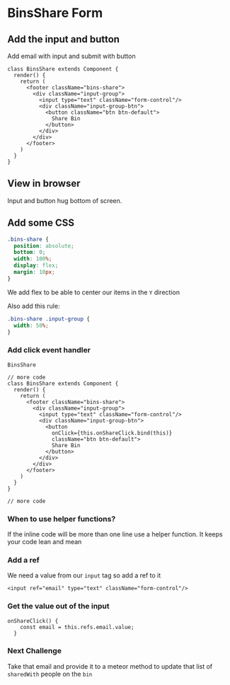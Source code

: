 # BinsShare Form
## Add the input and button
Add email with input and submit with button

```
class BinsShare extends Component {
  render() {
    return (
      <footer className="bins-share">
        <div className="input-group">
          <input type="text" className="form-control"/>
          <div className="input-group-btn">
            <button className="btn btn-default">
              Share Bin
            </button>
          </div>
        </div>
      </footer>
    )
  }
}
```

## View in browser
Input and button hug bottom of screen.

## Add some CSS
```css
.bins-share {
  position: absolute;
  bottom: 0;
  width: 100%;
  display: flex;
  margin: 10px;
}
```

We add flex to be able to center our items in the `Y` direction

Also add this rule:

```css
.bins-share .input-group {
  width: 50%;
}
```

### Add click event handler
`BinsShare`

```
// more code
class BinsShare extends Component {
  render() {
    return (
      <footer className="bins-share">
        <div className="input-group">
          <input type="text" className="form-control"/>
          <div className="input-group-btn">
            <button
              onClick={this.onShareClick.bind(this)}
              className="btn btn-default">
              Share Bin
            </button>
          </div>
        </div>
      </footer>
    )
  }
}

// more code
```

### When to use helper functions?
If the inline code will be more than one line use a helper function. It keeps your code lean and mean

### Add a ref
We need a value from our `input` tag so add a ref to it

`<input ref="email" type="text" className="form-control"/>`

### Get the value out of the input

```
onShareClick() {
    const email = this.refs.email.value;
  }
```

### Next Challenge
Take that email and provide it to a meteor method to update that list of `sharedWith` people on the `bin`

